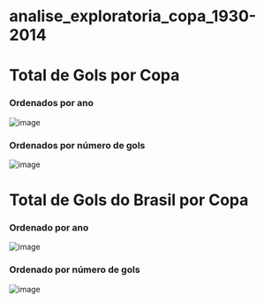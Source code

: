 # analise_exploratoria_copa_1930-2014
# Total de Gols por Copa
### Ordenados por ano
![image](https://user-images.githubusercontent.com/63027164/206913666-1c582a1c-d8f7-4f6a-8380-b125008d13f8.png)
### Ordenados por número de gols
![image](https://user-images.githubusercontent.com/63027164/206913725-59b28d13-1a29-49bb-9bb0-00ebb7886c70.png)
# Total de Gols do Brasil por Copa
### Ordenado por ano
![image](https://user-images.githubusercontent.com/63027164/206913807-302876ac-043d-439a-a89a-b1c353d0cb48.png)
### Ordenado por número de gols
![image](https://user-images.githubusercontent.com/63027164/206913817-dfa3ca4e-b321-4813-80c3-7c17e163fe7e.png)
